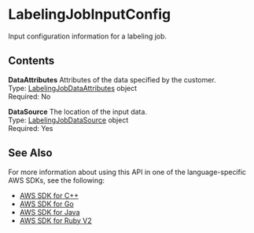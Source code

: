 # LabelingJobInputConfig<a name="API_LabelingJobInputConfig"></a>

Input configuration information for a labeling job\.

## Contents<a name="API_LabelingJobInputConfig_Contents"></a>

 **DataAttributes**   <a name="SageMaker-Type-LabelingJobInputConfig-DataAttributes"></a>
Attributes of the data specified by the customer\.  
Type: [LabelingJobDataAttributes](API_LabelingJobDataAttributes.md) object  
Required: No

 **DataSource**   <a name="SageMaker-Type-LabelingJobInputConfig-DataSource"></a>
The location of the input data\.  
Type: [LabelingJobDataSource](API_LabelingJobDataSource.md) object  
Required: Yes

## See Also<a name="API_LabelingJobInputConfig_SeeAlso"></a>

For more information about using this API in one of the language\-specific AWS SDKs, see the following:
+  [AWS SDK for C\+\+](https://docs.aws.amazon.com/goto/SdkForCpp/sagemaker-2017-07-24/LabelingJobInputConfig) 
+  [AWS SDK for Go](https://docs.aws.amazon.com/goto/SdkForGoV1/sagemaker-2017-07-24/LabelingJobInputConfig) 
+  [AWS SDK for Java](https://docs.aws.amazon.com/goto/SdkForJava/sagemaker-2017-07-24/LabelingJobInputConfig) 
+  [AWS SDK for Ruby V2](https://docs.aws.amazon.com/goto/SdkForRubyV2/sagemaker-2017-07-24/LabelingJobInputConfig) 